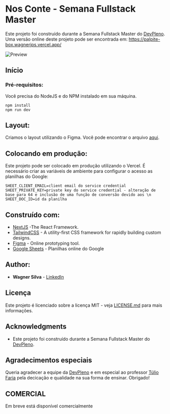 # Nos Conte - Semana Fullstack Master

Este projeto foi construído durante a Semana Fullstack Master do [DevPleno](https://devpleno.com). Uma versão online deste projeto pode ser encontrada em: https://palpite-box.wagnerjps.vercel.app/

![Preview](https://github.com/wagnerjps/palpite-box/blob/master/print_palpite-box.png?raw=true)

## Início



### Pré-requisitos:

Você precisa do NodeJS e do NPM instalado em sua máquina.

```
npm install
npm run dev
```

## Layout:

Criamos o layout utilizando o Figma. Você pode encontrar o arquivo [aqui](https://www.figma.com/file/iRfPJnVPfRcAIsz4GYHwDo/palpite-box?node-id=0%3A1).

## Colocando em produção:

Este projeto pode ser colocado em produção utilizando o Vercel. É necessário criar as variáveis de ambiente para configurar o acesso as planilhas do Google:

```
SHEET_CLIENT_EMAIL=client email do service credential
SHEET_PRIVATE_KEY=private key do service credential - alteração de base para 64 e inclusão de uma função de conversão devido aos \n
SHEET_DOC_ID=id da planilha
```

## Construído com:

* [NextJS](https://nextjs.org/) -The React Framework.
* [TailwindCSS](https://tailwindcss.com/) - A utility-first CSS framework for
rapidly building custom designs.
* [Figma](https://figma.com/) - Online prototyping tool.
* [Google Sheets](https://drive.google.com) - Planilhas online do Google

## Author:

* **Wagner Silva** - [LinkedIn](https://www.linkedin.com/in/wagnerjps/)


## Licença

Este projeto é licenciado sobre a licença MIT - veja [LICENSE.md](LICENSE.md) para mais informações.

## Acknowledgments

* Este projeto foi construído durante a Semana Fullstack Master do [DevPleno](https://devpleno.com).

## Agradecimentos especiais
Queria agradecer a equipe da [DevPleno](https://devpleno.com) e em especial ao professor [Túlio Faria](https://tuliofaria.dev/) pela decicação e qualidade na sua forma de ensinar. Obrigado!

## COMERCIAL
Em breve está disponível comercialmente
